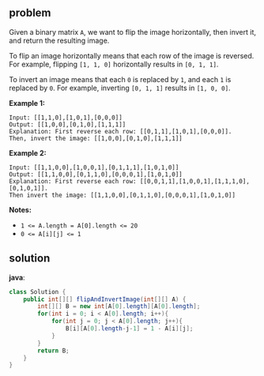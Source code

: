 ## problem

Given a binary matrix `A`, we want to flip the image horizontally, then invert it, and return the resulting image.

To flip an image horizontally means that each row of the image is reversed.  For example, flipping `[1, 1, 0]` horizontally results in `[0, 1, 1]`.

To invert an image means that each `0` is replaced by `1`, and each `1` is replaced by `0`. For example, inverting `[0, 1, 1]` results in `[1, 0, 0]`.

**Example 1:**

```
Input: [[1,1,0],[1,0,1],[0,0,0]]
Output: [[1,0,0],[0,1,0],[1,1,1]]
Explanation: First reverse each row: [[0,1,1],[1,0,1],[0,0,0]].
Then, invert the image: [[1,0,0],[0,1,0],[1,1,1]]

```

**Example 2:**

```
Input: [[1,1,0,0],[1,0,0,1],[0,1,1,1],[1,0,1,0]]
Output: [[1,1,0,0],[0,1,1,0],[0,0,0,1],[1,0,1,0]]
Explanation: First reverse each row: [[0,0,1,1],[1,0,0,1],[1,1,1,0],[0,1,0,1]].
Then invert the image: [[1,1,0,0],[0,1,1,0],[0,0,0,1],[1,0,1,0]]

```

**Notes:**

- `1 <= A.length = A[0].length <= 20`
- `0 <= A[i][j] <= 1`

## solution

**java**:

```java
class Solution {
    public int[][] flipAndInvertImage(int[][] A) {
        int[][] B = new int[A[0].length][A[0].length];
        for(int i = 0; i < A[0].length; i++){
            for(int j = 0; j < A[0].length; j++){
                B[i][A[0].length-j-1] = 1 - A[i][j];
            }
        }
        return B;
    }
}
```

